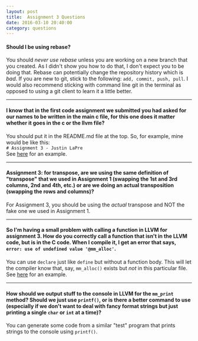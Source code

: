 ```yaml
---
layout: post
title:  Assignment 3 Questions
date: 2016-03-10 20:40:00
category: questions
---
```


<a id="Q1"></a>

#### Should I be using rebase?

You should *never use rebase* unless you are working on a new branch that you created.
As I didn't show you how to do that, I don't expect you to be doing that.
Rebase can potentially change the repository history which is *bad*.
If you are new to git, stick to the following: `add, commit, push, pull`.
I would also recommend sticking with command line git in the terminal as opposed to using a git client to learn it a little better.

---------------------------------------

<a id="Q2"></a>

#### I know that in the first code assignment we submitted you had asked for our names to be written in the main c file, for this one does it matter whether it goes in the c or the llvm file?

You should put it in the README.md file at the top.
So, for example, mine would be like this:  
`# Assignment 3 - Justin LaPre`  
See [here](https://github.com/RPI-CSCI-2500-2016-Spring/assignment3-laprej) for an example.

---------------------------------------

<a id="Q3"></a>

#### Assignment 3: for transpose, are we using the same definition of "transpose" that we used in Assignment 1 (swapping the 1st and 3rd columns, 2nd and 4th, etc.) or are we doing an actual transposition (swapping the rows and columns)?

For Assignment 3, you should be using the *actual* transpose and NOT the fake one we used in Assignment 1.

---------------------------------------

<a id="Q4"></a>

#### So I'm having a small problem with calling a function in LLVM for assignment 3. How do you correctly call a function that isn't in the LLVM code, but is in the C code.  When I compile it, I get an error that says, `error: use of undefined value '@mm_alloc'`.

You can use `declare` just like `define` but without a function body.
This will let the compiler know that, say, `mm_alloc()` exists but *not* in this particular file.
See [here](https://github.com/RPI-CSCI-2500-2016-Spring/assignment3-laprej/blob/master/matrix.ll) for an example.

---------------------------------------

<a id="Q5"></a>

#### How should we output stuff to the console in LLVM for the `mm_print` method? Should we just use `printf()`, or is there a better command to use (especially if we don't want to deal with fancy format strings but just printing a single `char` or `int` at a time)?

You can generate some code from a similar "test" program that prints strings to the console using `printf()`.
